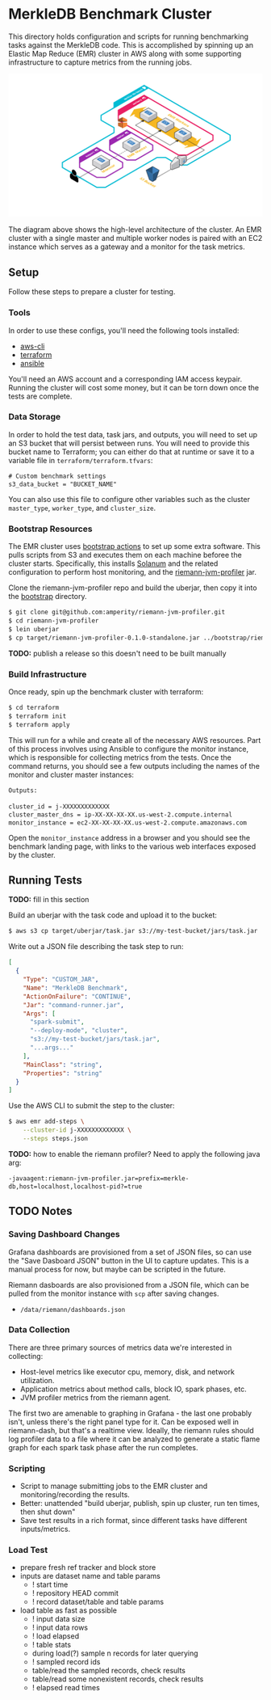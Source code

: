 MerkleDB Benchmark Cluster
==========================

This directory holds configuration and scripts for running benchmarking tasks
against the MerkleDB code. This is accomplished by spinning up an Elastic Map
Reduce (EMR) cluster in AWS along with some supporting infrastructure to capture
metrics from the running jobs.

![cluster archictecture](doc/cluster-diagram.png)

The diagram above shows the high-level architecture of the cluster. An EMR
cluster with a single master and multiple worker nodes is paired with an EC2
instance which serves as a gateway and a monitor for the task metrics.


## Setup

Follow these steps to prepare a cluster for testing.

### Tools

In order to use these configs, you'll need the following tools installed:

- [aws-cli](https://aws.amazon.com/cli/)
- [terraform](https://www.terraform.io/)
- [ansible](https://www.ansible.com/)

You'll need an AWS account and a corresponding IAM access keypair. Running the
cluster will cost some money, but it can be torn down once the tests are
complete.

### Data Storage

In order to hold the test data, task jars, and outputs, you will need to set up
an S3 bucket that will persist between runs. You will need to provide this bucket name to
Terraform; you can either do that at runtime or save it to a variable file in
`terraform/terraform.tfvars`:

```
# Custom benchmark settings
s3_data_bucket = "BUCKET_NAME"
```

You can also use this file to configure other variables such as the cluster
`master_type`, `worker_type`, and `cluster_size`.

### Bootstrap Resources

The EMR cluster uses [bootstrap actions](https://docs.aws.amazon.com/emr/latest/ManagementGuide/emr-plan-bootstrap.html)
to set up some extra software. This pulls scripts from S3 and executes them on
each machine beforee the cluster starts. Specifically, this installs
[Solanum](https://github.com/greglook/solanum) and the related configuration to
perform host monitoring, and the [riemann-jvm-profiler](https://github.com/amperity/riemann-jvm-profiler)
jar.

Clone the riemann-jvm-profiler repo and build the uberjar, then copy it into the
[bootstrap](bootstrap) directory.

```sh
$ git clone git@github.com:amperity/riemann-jvm-profiler.git
$ cd riemann-jvm-profiler
$ lein uberjar
$ cp target/riemann-jvm-profiler-0.1.0-standalone.jar ../bootstrap/riemann-jvm-profiler.jar
```

**TODO:** publish a release so this doesn't need to be built manually

### Build Infrastructure

Once ready, spin up the benchmark cluster with terraform:

```sh
$ cd terraform
$ terraform init
$ terraform apply
```

This will run for a while and create all of the necessary AWS resources. Part of
this process involves using Ansible to configure the monitor instance, which is
responsible for collecting metrics from the tests. Once the command returns, you
should see a few outputs including the names of the monitor and cluster master
instances:

```
Outputs:

cluster_id = j-XXXXXXXXXXXXX
cluster_master_dns = ip-XX-XX-XX-XX.us-west-2.compute.internal
monitor_instance = ec2-XX-XX-XX-XX.us-west-2.compute.amazonaws.com
```

Open the `monitor_instance` address in a browser and you should see the
benchmark landing page, with links to the various web interfaces exposed by the
cluster.


## Running Tests

**TODO:** fill in this section

Build an uberjar with the task code and upload it to the bucket:

```sh
$ aws s3 cp target/uberjar/task.jar s3://my-test-bucket/jars/task.jar
```

Write out a JSON file describing the task step to run:

```json
[
  {
    "Type": "CUSTOM_JAR",
    "Name": "MerkleDB Benchmark",
    "ActionOnFailure": "CONTINUE",
    "Jar": "command-runner.jar",
    "Args": [
      "spark-submit",
      "--deploy-mode", "cluster",
      "s3://my-test-bucket/jars/task.jar",
      "...args..."
    ],
    "MainClass": "string",
    "Properties": "string"
  }
]
```

Use the AWS CLI to submit the step to the cluster:

```sh
$ aws emr add-steps \
    --cluster-id j-XXXXXXXXXXXXX \
    --steps steps.json
```

**TODO:** how to enable the riemann profiler? Need to apply the following java arg:

```
-javaagent:riemann-jvm-profiler.jar=prefix=merkle-db,host=localhost,localhost-pid?=true
```










## TODO Notes

### Saving Dashboard Changes

Grafana dashboards are provisioned from a set of JSON files, so can use the
"Save Dasboard JSON" button in the UI to capture updates. This is a manual
process for now, but maybe can be scripted in the future.

Riemann dasboards are also provisioned from a JSON file, which can be pulled
from the monitor instance with `scp` after saving changes.

- `/data/riemann/dashboards.json`

### Data Collection

There are three primary sources of metrics data we're interested in collecting:
- Host-level metrics like executor cpu, memory, disk, and network utilization.
- Application metrics about method calls, block IO, spark phases, etc.
- JVM profiler metrics from the riemann agent.

The first two are amenable to graphing in Grafana - the last one probably isn't,
unless there's the right panel type for it. Can be exposed well in riemann-dash,
but that's a realtime view. Ideally, the riemann rules should log profiler data
to a file where it can be analyzed to generate a static flame graph for each
spark task phase after the run completes.

### Scripting

- Script to manage submitting jobs to the EMR cluster and monitoring/recording
  the results.
- Better: unattended "build uberjar, publish, spin up cluster, run ten times, then shut down"
- Save test results in a rich format, since different tasks have different
  inputs/metrics.

### Load Test

- prepare fresh ref tracker and block store
- inputs are dataset name and table params
  - ! start time
  - ! repository HEAD commit
  - ! record dataset/table and table params
- load table as fast as possible
  - ! input data size
  - ! input data rows
  - ! load elapsed
  - ! table stats
  - during load(?) sample n records for later querying
  - ! sampled record ids
  - table/read the sampled records, check results
  - table/read some nonexistent records, check results
  - ! elapsed read times
